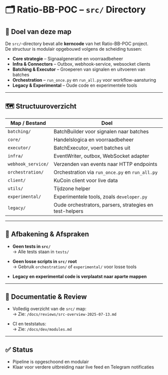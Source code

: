 # 🗂️ Ratio-BB-POC – `src/` Directory

## 🎯 Doel van deze map

De `src/`-directory bevat alle **kerncode** van het Ratio-BB-POC project.  
De structuur is modulair opgebouwd volgens de scheiding tussen:

- **Core strategie** – Signaalgeneratie en voorraadbeheer
- **Infra & Connectors** – Outbox, webhook-service, websocket clients
- **Batching & Executor** – Groeperen van signalen en uitvoeren van batches
- **Orchestration** – `run_once.py` en `run_all.py` voor workflow-aansturing
- **Legacy & Experimental** – Oude code en experimentele tools

---

## 🗺️ Structuuroverzicht

| Map / Bestand | Doel |
|---------------|------|
| `batching/` | BatchBuilder voor signalen naar batches |
| `core/` | Handelslogica en voorraadbeheer |
| `executor/` | BatchExecutor, voert batches uit |
| `infra/` | EventWriter, outbox, WebSocket adapter |
| `webhook_service/` | Verzenden van events naar HTTP endpoints |
| `orchestration/` | Orchestration via `run_once.py` en `run_all.py` |
| `client/` | KuCoin client voor live data |
| `utils/` | Tijdzone helper |
| `experimental/` | Experimentele tools, zoals `developer.py` |
| `legacy/` | Oude orchestrators, parsers, strategies en test-helpers |

---

## 🔧 Afbakening & Afspraken

- **Geen tests in `src/`**  
  → Alle tests staan in `tests/`

- **Geen losse scripts in `src/` root**  
  → Gebruik `orchestration/` of `experimental/` voor losse tools

- **Legacy en experimental code is verplaatst naar aparte mappen**

---

## 📄 Documentatie & Review

- Volledig overzicht van de `src/` map:  
  → Zie: `/docs/reviews/src-overview-2025-07-13.md`

- CI en teststatus:  
  → Zie: `/docs/dev/modules.md`

---

## ✅ Status

- Pipeline is opgeschoond en modulair
- Klaar voor verdere uitbreiding naar live feed en Telegram notificaties